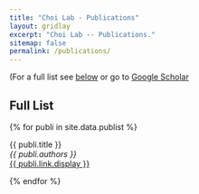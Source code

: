 ```yaml
---
title: "Choi Lab - Publications"
layout: gridlay
excerpt: "Choi Lab -- Publications."
sitemap: false
permalink: /publications/
---
```


(For a full list see [below](#full-list) or go to [Google Scholar](https://scholar.google.com/citations?user=UY9qarUAAAAJ&hl=en)

## Full List

{% for publi in site.data.publist %}

  {{ publi.title }} <br />
  <em>{{ publi.authors }} </em><br /><a href="{{ publi.link.url }}">{{ publi.link.display }}</a>

{% endfor %}
